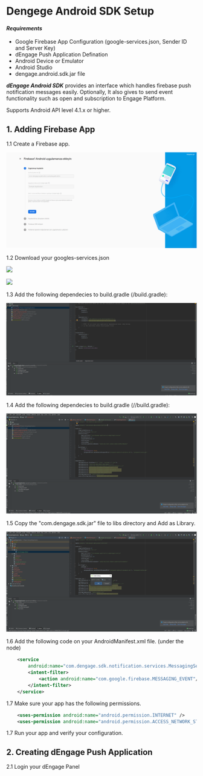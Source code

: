 # Dengege Android SDK Setup

#### *Requirements*

* Google Firebase App Configuration (google-services.json, Sender ID and Server Key)
* dEngage Push Application Defination
* Android Device or Emulator
* Android Studio
* dengage.android.sdk.jar file

***dEngage Android SDK*** provides an interface which handles firebase push notification messages easily. Optionally, It also gives to send event functionality such as open and subscription to Engage Platform.

Supports Android API level 4.1.x or higher.

## 1. Adding Firebase App

1.1 Create a Firebase app.

![](./images/step_1_1.png)

1.2 Download your googles-services.json

![](./images/step_1_2_a_.png)

![](./images/step_1_2_b_.png)

1.3 Add the following dependecies to build.gradle  (<project>/build.gradle):

![](./images/step_1_3.png)

1.4 Add the following dependecies to build.gradle  (<project>/<application>/build.gradle):

![](./images/step_1_4.png)

1.5 Copy the "com.dengage.sdk.jar" file to libs directory and Add as Library.

![](./images/step_1_5.png) 

1.6 Add the following code on your AndroidManifest.xml file. (under the <application> node)

```xml
    <service
        android:name="com.dengage.sdk.notification.services.MessagingService">
        <intent-filter>
            <action android:name="com.google.firebase.MESSAGING_EVENT"/>
        </intent-filter>
    </service>
```

1.7 Make sure your app has the following permissions.

```xml
    <uses-permission android:name="android.permission.INTERNET" />
    <uses-permission android:name="android.permission.ACCESS_NETWORK_STATE" />
```

1.7 Run your app and verify your configuration.


## 2. Creating dEngage Push Application

2.1 Login your dEngage Panel 

